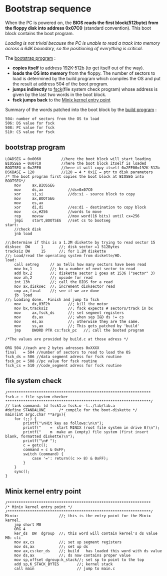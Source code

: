 # Bootstrap sequence

When the PC is powered on, the **BIOS reads the first block(512byte) from the floppy disk into address 0x07C0** (standard convention).
This boot block contains the boot program.

*Loading is not trivial because the PC is unable to read a track into
memory across a 64K boundary, so the positioning of everything is critical.*

The [bootstrap program](#bootstrap-program) :

- **copies itself** to address 192K-512b (to get itself out of the way). 
- **loads the OS into memory** from the floppy. The number of sectors to load is determined by the build program which compiles the OS and put the result at address 504 of the boot program.
- **jumps indirectly** to [fsck](#file-system-check)(file system check program) whose address is given by the last two words in the boot block.
- **fsck jumps back** to the [Minix kernel entry point](#minix-kernel-entry-point)

Summary of the words patched into the boot block by the [build program](/build) :
```
504: number of sectors from the OS to load
506: DS value for fsck
508: PC value for fsck
510: CS value for fsck
```
## bootstrap program
```
LOADSEG = 0x0060         //here the boot block will start loading
BIOSSEG = 0x07C0         //here the boot block itself is loaded
BOOTSEG = 0x2FE0         //here it will copy itself 0x2FE00=192K-512b
DSKBASE = 120            //120 = 4 * 0x1E = ptr to disk parameters
/* The boot program first copies the boot block at BIOSEG into BOOTSEG*/
	mov     ax,BIOSSEG
	mov     ds,ax           //ds=0x07C0
	xor     si,si           //ds:si - source block to copy 
	mov     ax,BOOTSEG
	mov     es,ax
	xor     di,di           //es:di - destination to copy block
	mov     cx,#256         //words to move
	rep     movsw			//mov word(16 bits) until cx=256
	jmpi    start,BOOTSEG   //set cs to bootseg
start: 
	//check disk 
	jnb	load

//;Determine if this is a 1.2M diskette by trying to read sector 15
disksec  DW 	1		//; disk sector =1 512Bytes
tracksiz DW 	15		//; for 1.2M diskette
//; Load/read the operating system from diskette/HD.
load:
	call setreg 	// ax tells how many sectors have been read
	mov	bx,1		//; bx = number of next sector to read
	add	bx,2		//; diskette sector 1 goes at 1536 ("sector" 3)
	mov	ah,2		//; opcode for read
	int	13h			//; call the BIOS for a read
	mov	ax,disksec	//; increment disksector read
	cmp	ax,final    //; see if we are done 
	jb	load
//; Loading done.  Finish and jump to fsck	
	mov     dx,03F2h		//; kill the motor
	mov	bx,tracksiz			//; fsck expects # sectors/track in bx
	mov     ax,fsck_ds      //; set segment registers
	mov     ds,ax           //; when sep I&D ds != cs
	mov     es,ax           //; otherwise they are the same.
	mov     ss,ax           //; This gets patched by 'build'
	jmp     DWORD PTR cs:fsck_pc   //; call the booted program

/*The values are provided by build.c at those adress */	

ORG 504 //each are 2 bytes adresses 0xXXXX
final   = 504 //number of sectors to read to load the OS
fsck_ds = 506 //data segment adress for fsck routine 
fsck_pc = 508 //pc value for fsck routine
fsck_cs = 510 //code_segment adress for fsck routine
```

## file system check
```
/****************************************************************
fsck.c : file system checker
*****************************************************************/
// link command: ld fsck1.o fsck.o -l../lib/lib.a
#define STANDALONE		/* compile for the boot-diskette */
main(int argc,char **argv){
	for (;;) {	
		printf("\nHit key as follows:\n\n");
		printf("    =  start MINIX (root file system in drive 0)\n");
		printf("    m  make an (empty) file system (first insert blank, formatted diskette)\n");
		printf("\n# ");	
		c = getc();
		command = c & 0xFF;	
		switch (command) {
			case '=': return((c >> 8) & 0xFF);
		}
	}
	sync();
}
```


## Minix kernel entry point
```
/****************************************************************
/* Minix kernel entry point */
/****************************************************************/
Minix:					//; this is the entry point for the Minix	kernel.
	jmp short M0
	ORG 4
	ker_ds	DW  dgroup	//; this word will contain kernel's ds value
M0:	cli	
	mov ax,cs			//; set up segment registers	
	mov ds,ax			//; set up ds
	mov ax,cs:ker_ds	//; build	has loaded this	word with ds value
	mov ds,ax			//; ds now contains proper value
	mov sp,offset dgroup:k_stack//; set sp to point to the top
	add sp,K_STACK_BYTES		//; kernel stack
	call main					// jump to main.c
```